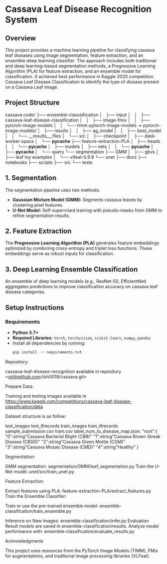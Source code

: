 # Cassava Leaf Disease Recognition System

## Overview
This project provides a machine learning pipeline for classifying cassava leaf diseases using image segmentation, feature extraction, and an ensemble deep learning classifier. The approach includes both traditional and deep learning-based segmentation methods, a Progressive Learning Algorithm (PLA) for feature extraction, and an ensemble model for classification. It achieved best performance in Kaggle 2020 competition Cassava Leaf Disease Classification to identify the type of disease present on a Cassava Leaf image.

## Project Structure
cassava code/
├── ensemble-classsification
│   ├── input
│   │   ├── cassava-leaf-disease-classification
│   │   ├── image-fmix
│   │   ├── pytorch-image-models
│   │   └── timm-pytorch-image-models -> pytorch-image-models/
│   ├── results
│   │   ├── ag_model
│   │   ├── best_model
│   │   └── __results___files
│   └── src
│       ├── checkpoint
│       ├── dask-worker-space
│       └── __pycache__
├── feature-extraction-PLA
│   ├── heads
│   │   └── __pycache__
│   ├── models
│   ├── nets
│   │   └── __pycache__
│   ├── __pycache__
│   └── query
└── segmentation
    ├── GMM
    │   ├── gbvs
    │   ├── leaf toy examples
    │   └── vlfeat-0.9.9
    └── unet
        ├── docs
        ├── notebooks
        ├── scripts
        ├── src
        └── tests


## 1. Segmentation
The segmentation pipeline uses two methods:
- **Gaussian Mixture Model (GMM):** Segments cassava leaves by clustering pixel features.
- **U-Net Model:** Self-supervised training with pseudo-masks from GMM to refine segmentation results.

## 2. Feature Extraction
The **Progressive Learning Algorithm (PLA)** generates feature embeddings optimized by combining cross-entropy and triplet loss functions. These embeddings serve as robust inputs for classification.

## 3. Deep Learning Ensemble Classification
An ensemble of deep learning models (e.g., ResNet-50, EfficientNet) aggregates predictions to improve classification accuracy on cassava leaf disease categories.

## Setup Instructions

### Requirements
- **Python 3.7+**
- **Required Libraries**: `torch`, `torchvision`, `scikit-learn`, `numpy`, `pandas`
- Install all dependencies by running:
  ```bash
  pip install -r requirements.txt


Repository:

cassava-leaf-disease-recognition available in repository <git@github.com:lizh0019/cassava.git>

Prepare Data:

Training and testing images available in <https://www.kaggle.com/competitions/cassava-leaf-disease-classification/data>

Dataset structure is as follow:

test_images
test_tfrecords
train_images
train_tfrecords
sample_submission.csv
train.csv
label_num_to_disease_map.json:
"root":{
"0":string"Cassava Bacterial Blight (CBB)"
"1":string"Cassava Brown Streak Disease (CBSD)"
"2":string"Cassava Green Mottle (CGM)"
"3":string"Cassava Mosaic Disease (CMD)"
"4":string"Healthy"
}


Segmentation:

GMM segmentation:
segmentation/GMM/leaf_segmentation.py
Train the U-Net model:
unet/src/train_unet.py

Feature Extraction:

Extract features using PLA:
feature-extraction-PLA/extract_features.py
Train the Ensemble Classifier:

Train or use the pre-trained ensemble model:
ensemble-classification/train_ensemble.py

Inference on New Images:
ensemble-classification/infer.py
Evaluation
Result models are saved in ensemble-classification/results. 
Analyze model performance with:
ensemble-classification/evaluate_results.py

Acknowledgments

This project uses resources from the PyTorch Image Models (TIMM), FMix for augmentations, and traditional image processing libraries (VLFeat).

